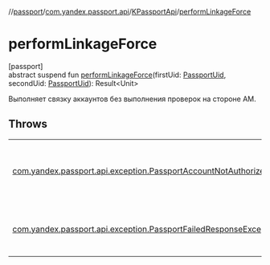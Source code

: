 //[passport](../../../index.md)/[com.yandex.passport.api](../index.md)/[KPassportApi](index.md)/[performLinkageForce](perform-linkage-force.md)

# performLinkageForce

[passport]\
abstract suspend fun [performLinkageForce](perform-linkage-force.md)(firstUid: [PassportUid](../-passport-uid/index.md), secondUid: [PassportUid](../-passport-uid/index.md)): Result&lt;Unit&gt;

Выполняет связку аккаунтов без выполнения проверок на стороне АМ.

## Throws

| | |
|---|---|
| [com.yandex.passport.api.exception.PassportAccountNotAuthorizedException](../../com.yandex.passport.api.exception/-passport-account-not-authorized-exception/index.md) | -     содержит опциональный uid аккаунта в который необходимо выполнить релогин. |
| [com.yandex.passport.api.exception.PassportFailedResponseException](../../com.yandex.passport.api.exception/-passport-failed-response-exception/index.md) | -     содержит message с ответом сервера об ошибке. Например: &quot;profile.not_allowed&quot; |
